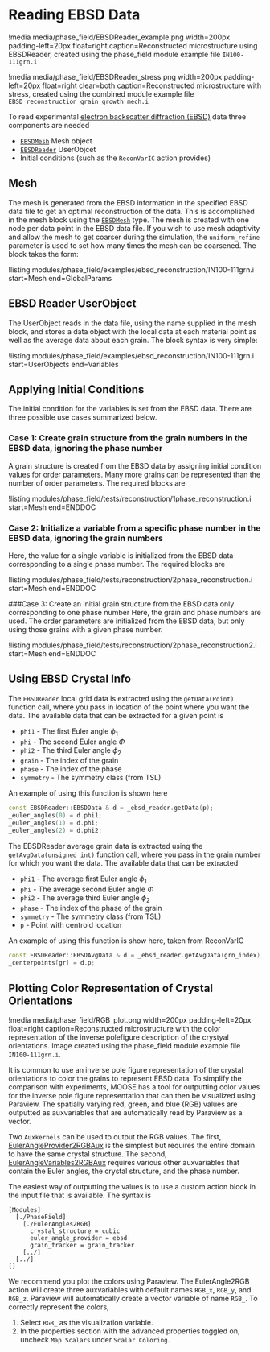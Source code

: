 # Reading EBSD Data

!media media/phase_field/EBSDReader_example.png width=200px padding-left=20px float=right caption=Reconstructed microstructure using EBSDReader, created using the phase_field module example file `IN100-111grn.i`

!media media/phase_field/EBSDReader_stress.png width=200px padding-left=20px float=right clear=both caption=Reconstructed microstructure with stress, created using the combined module example file `EBSD_reconstruction_grain_growth_mech.i`

<!--!slider max-width=75% left=220px
     media/phase_field/EBSDReader_example.png caption=Reconstructed microstructure using EBSDReader, created using the phase_field module example file `IN100-111grn.i`
     media/phase_field/EBSDReader_stress.png caption=Reconstructed microstructure with stress, created using the combined module example file `EBSD_reconstruction_grain_growth_mech.i`-->

To read experimental [electron backscatter diffraction (EBSD)](https://en.wikipedia.org/wiki/Electron_backscatter_diffraction)
data three components are needed

* [`EBSDMesh`](phase_field/EBSDMesh.md) Mesh object
* [`EBSDReader`](phase_field/EBSDReader.md) UserObjcet
* Initial conditions (such as the `ReconVarIC` action provides)

## Mesh

The mesh is generated from the EBSD information in the specified EBSD data file
to get an optimal reconstruction of the data. This is accomplished in the mesh
block using the [`EBSDMesh`](phase_field/EBSDMesh.md) type. The mesh is created
with one node per data point in the EBSD data file. If you wish to use mesh
adaptivity and allow the mesh to get coarser during the simulation, the
`uniform_refine` parameter is used to set how many times the mesh can be coarsened.
The block takes the form:

!listing modules/phase_field/examples/ebsd_reconstruction/IN100-111grn.i start=Mesh end=GlobalParams

## EBSD Reader UserObject

The UserObject reads in the data file, using the name supplied in the mesh block,
and stores a data object with the local data at each material point as well as the
average data about each grain. The block syntax is very simple:

!listing modules/phase_field/examples/ebsd_reconstruction/IN100-111grn.i start=UserObjects end=Variables

## Applying Initial Conditions

The initial condition for the variables is set from the EBSD data. There are three
possible use cases summarized below.

### Case 1: Create grain structure from the grain numbers in the EBSD data, ignoring the phase number

A grain structure is created from the EBSD data by assigning initial condition
values for order parameters. Many more grains can be represented than the number
of order parameters. The required blocks are

!listing modules/phase_field/tests/reconstruction/1phase_reconstruction.i start=Mesh end=ENDDOC

### Case 2: Initialize a variable from a specific phase number in the EBSD data, ignoring the grain numbers
Here, the value for a single variable is initialized from the EBSD data corresponding
to a single phase number. The required blocks are

!listing modules/phase_field/tests/reconstruction/2phase_reconstruction.i start=Mesh end=ENDDOC

###Case 3: Create an initial grain structure from the EBSD data only corresponding to one phase number
Here, the grain and phase numbers are used. The order parameters are initialized
from the EBSD data, but only using those grains with a given phase number.

!listing modules/phase_field/tests/reconstruction/2phase_reconstruction2.i start=Mesh end=ENDDOC

## Using EBSD Crystal Info

The `EBSDReader` local grid data is extracted using the `getData(Point)` function call,
where you pass in location of the point where you want the data. The available data
that can be extracted for a given point is

* `phi1` - The first Euler angle $\phi_1$
* `phi` - The second Euler angle $\Phi$
* `phi2` - The third Euler angle $\phi_2$
* `grain` - The index of the grain
* `phase` - The index of the phase
* `symmetry` - The symmetry class (from TSL)

An example of using this function is shown here

```cpp
const EBSDReader::EBSDData & d = _ebsd_reader.getData(p);
_euler_angles(0) = d.phi1;
_euler_angles(1) = d.phi;
_euler_angles(2) = d.phi2;
```

The EBSDReader average grain data is extracted using the `getAvgData(unsigned int)`
function call, where you pass in the grain number for which you want the data.
The available data that can be extracted

* `phi1` - The average first Euler angle $\phi_1$
* `phi` - The average second Euler angle $\Phi$
* `phi2` - The average third Euler angle $\phi_2$
* `phase` - The index of the phase of the grain
* `symmetry` - The symmetry class (from TSL)
* `p` - Point with centroid location

An example of using this function is show here, taken from ReconVarIC

```cpp
const EBSDReader::EBSDAvgData & d = _ebsd_reader.getAvgData(grn_index);
_centerpoints[gr] = d.p;
```

## Plotting Color Representation of Crystal Orientations

!media media/phase_field/RGB_plot.png width=200px padding-left=20px float=right caption=Reconstructed microstructure with the color representation of the inverse polefigure description of the crystyal orientations. Image created using the phase_field module example file `IN100-111grn.i`.

It is common to use an inverse pole figure representation of the crystal orientations
to color the grains to represent EBSD data. To simplify the comparison with experiments,
MOOSE has a tool for outputting color values for the inverse pole figure representation
that can then be visualized using Paraview. The spatially varying red, green, and
blue (RGB) values are outputted as auxvariables that are automatically read by
Paraview as a vector.

Two `Auxkernels` can be used to output the RGB values. The first,
[EulerAngleProvider2RGBAux](http://mooseframework.org/docs/doxygen/modules/classEulerAngleProvider2RGBAux.html)
is the simplest but requires the entire domain to have the same crystal structure. The second,
[EulerAngleVariables2RGBAux](http://mooseframework.org/docs/doxygen/modules/classEulerAngleVariables2RGBAux.html)
requires various other auxvariables that contain the Euler angles, the crystal structure,
and the phase number.

The easiest way of outputting the values is to use a custom action block in the
input file that is available. The syntax is

```text
[Modules]
  [./PhaseField]
    [./EulerAngles2RGB]
      crystal_structure = cubic
      euler_angle_provider = ebsd
      grain_tracker = grain_tracker
    [../]
  [../]
[]
```

We recommend you plot the colors using Paraview. The EulerAngle2RGB action will create three auxvariables with default names `RGB_x`, `RGB_y`, and `RGB_z`. Paraview will automatically create a vector variable of name `RGB_`. To correctly represent the colors,  
1.  Select `RGB_` as the visualization variable.  
2.  In the properties section with the advanced properties toggled on, uncheck `Map Scalars` under `Scalar Coloring`.    
